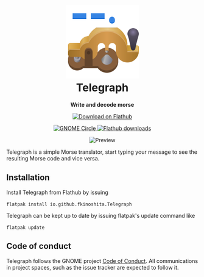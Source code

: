 <h1 align="center">
  <img src="data/icons/hicolor/scalable/apps/io.github.fkinoshita.Telegraph.svg" alt="Telegraph Icon" width="192" height="192"/>
  <br>
  Telegraph
</h1>

<p align="center"><strong>Write and decode morse</strong></p>

<p align="center">
  <a href="https://flathub.org/apps/details/io.github.fkinoshita.Telegraph">
    <img width="200" alt="Download on Flathub" src="https://flathub.org/assets/badges/flathub-badge-en.svg"/>
  </a>
  <br>
</p>

<p align="center">
  <a href="https://apps.gnome.org/app/io.github.fkinoshita.Telegraph">
    <img src="https://circle.gnome.org/assets/button/badge.svg" alt="GNOME Circle"/>
  </a>
  <a href="https://flathub.org/apps/details/io.github.fkinoshita.Telegraph">
    <img alt="Flathub downloads" src="https://img.shields.io/badge/dynamic/json?color=informational&label=downloads&logo=flathub&logoColor=white&query=%24.installs_total&url=https%3A%2F%2Fflathub.org%2Fapi%2Fv2%2Fstats%2Fio.github.fkinoshita.Telegraph"/>
  </a>
</p>

<p align="center">
  <img src="/data/screenshots/telegraph.png" alt="Preview"/>
</p>

Telegraph is a simple Morse translator, start typing your message to see
the resulting Morse code and vice versa.

## Installation

Install Telegraph from Flathub by issuing

```shell
flatpak install io.github.fkinoshita.Telegraph
```

Telegraph can be kept up to date by issuing flatpak's update command like

```shell
flatpak update
```

## Code of conduct

Telegraph follows the GNOME project [Code of Conduct](./code-of-conduct.md). All
communications in project spaces, such as the issue tracker are expected to follow it.
